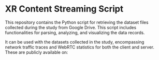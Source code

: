 # XR Content Streaming Script

This repository contains the Python script for retrieving the dataset files collected during the study from Google Drive. This script includes functionalities for parsing, analyzing, and visualizing the data records.

It can be used with the datasets collected in the study, encompassing network traffic traces and WebRTC statistics for both the client and server. These are publicly available on: 
